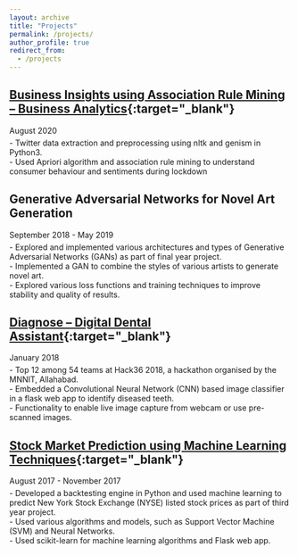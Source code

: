 ```yaml
---
layout: archive
title: "Projects"
permalink: /projects/
author_profile: true
redirect_from:
  - /projects
---
```


## [Business Insights using Association Rule Mining – Business Analytics](https://github.com/danishsaeed2/analytics_projects/tree/master/ba_project){:target="_blank"}
<p style="margin: 5px 0px 5px 0px;">August 2020<br/></p>
- Twitter data extraction and preprocessing using nltk and genism in Python3.<br/>
- Used Apriori algorithm and association rule mining to understand consumer behaviour and sentiments during lockdown<br/>

## Generative Adversarial Networks for Novel Art Generation
<p style="margin: 5px 0px 5px 0px;">September 2018 - May 2019<br/></p>
- Explored and implemented various architectures and types of Generative Adversarial Networks (GANs) as part of final year project.<br/>
- Implemented a GAN to combine the styles of various artists to generate novel art.<br/>
- Explored various loss functions and training techniques to improve stability and quality of results.<br/>

## [Diagnose – Digital Dental Assistant](https://github.com/danishsaeed2/Diagnose-hack36){:target="_blank"}
<p style="margin: 5px 0px 5px 0px;">January 2018<br/></p>
- Top 12 among 54 teams at Hack36 2018, a hackathon organised by the MNNIT, Allahabad.<br/>
- Embedded a Convolutional Neural Network (CNN) based image classifier in a flask web app to identify diseased teeth.<br/>
- Functionality to enable live image capture from webcam or use pre-scanned images.<br/>

## [Stock Market Prediction using Machine Learning Techniques](https://github.com/danishsaeed2/finance-ml){:target="_blank"}
<p style="margin: 5px 0px 5px 0px;">August 2017 - November 2017<br/></p>
- Developed a backtesting engine in Python and used machine learning to predict New York Stock Exchange (NYSE) listed stock prices as part of third year project.<br/>
- Used various algorithms and models, such as Support Vector Machine (SVM) and Neural Networks.<br/>
- Used scikit-learn for machine learning algorithms and Flask web app.<br/>
